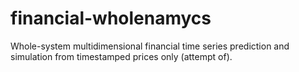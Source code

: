 # financial-wholenamycs
Whole-system multidimensional financial time series prediction and simulation from timestamped prices only (attempt of).
